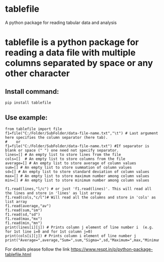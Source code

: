 # tablefile
A python package for reading tabular data and analysis
# tablefile is a python package for reading a data file with multiple columns separated by space or any other character

Install command: 
---------------
`pip install tablefile`


Use example:
------------
```
from tablefile import file
f1=file("C:/Folder/SubFolder/data-file-name.txt","\t") # Last argument here specifies the column separator (here tab). 
#    or
f1=file("C:/Folder/SubFolder/data-file-name.txt") #If separator is blank or space (" ") one need not specify separator.
lines=[] # An empty list to store lines from the file
cols=[]  # An empty list to store columns from the file 
average=[] # An empty list to store average of column values
sum=[] # An empty list to store summation of column values
sd=[] # An empty list to store standard deviation of column values
max=[] # An empty list to store maximum number among column values
min=[] # An empty list to store minimum number among column values
 
f1.read(lines,"l/c") # or just 'f1.read(lines)'. This will read all the lines and store in 'lines' as list array
f1.read(cols,"c/l")# Will read all the columns and store in 'cols' as list array
f1.read(average,"av")
f1.read(sum,"sm")
f1.read(sd,"sd")
f1.read(max,"mx")
f1.read(min,"mn")
print(lines[i][j]) # Prints column j element of line number i  (e.g. for 1st line i=0 and for 1st column j=0)
print(cols[i][j]) # Prints column i element of line number j  
print("Average=",average,"Sum=",sum,"Sigma=",sd,"Maximum=",max,"Minimum=",min)
```

For details please follow the link https://www.respt.in/p/python-package-tablefile.html
